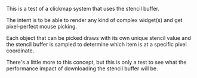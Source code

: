This is a test of a clickmap system that uses the stencil buffer.

The intent is to be able to render any kind of complex widget(s) and get pixel-perfect mouse picking.

Each object that can be picked draws with its own unique stencil value and the stencil buffer is sampled to determine which item is at a specific pixel coordinate.

There's a little more to this concept, but this is only a test to see what the performance impact of downloading the stencil buffer will be.

